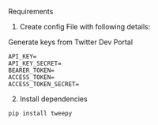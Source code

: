 

Requirements

1. Create config File with following details:

Generate keys from Twitter Dev Portal

```
API_KEY=
API_KEY_SECRET=
BEARER_TOKEN=
ACCESS_TOKEN=
ACCESS_TOKEN_SECRET=
```

2. Install dependencies 
``` 
pip install tweepy
```
